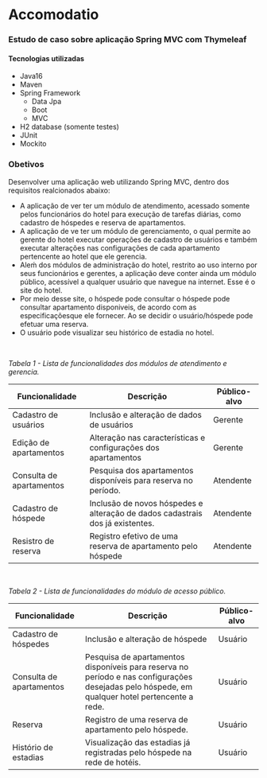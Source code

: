 # Accomodatio

### Estudo de caso sobre aplicação Spring MVC com Thymeleaf

#### Tecnologias utilizadas

 - Java16
 - Maven
 - Spring Framework
   - Data Jpa
   - Boot
   - MVC
 - H2 database (somente testes)
 - JUnit
 - Mockito

### Obetivos

Desenvolver uma aplicação web utilizando Spring MVC, dentro dos requisitos realcionados abaixo:

- A aplicação de ver ter um módulo de atendimento, acessado somente pelos funcionários do hotel para execução de tarefas
diárias, como cadastro de hóspedes e reserva de apartamentos.
- A aplicação de ve ter um módulo de gerenciamento, o qual permite ao gerente do hotel executar operações de cadastro de
usuários e também executar alterações nas configurações de cada apartamento pertencente ao hotel que ele gerencia. 
- Aleḿ dos módulos de administração do hotel, restrito ao uso interno por seus funcionários e gerentes, a aplicação deve
conter ainda um módulo público, acessível a qualquer usuário que navegue na internet. Esse é o site do hotel.
- Por meio desse site, o hóspede pode consultar o hóspede pode consultar apartamento disponiveis, de acordo com as
especificaçõesque ele fornecer. Ao se decidir o usuário/hóspede pode efetuar uma reserva.
- O usuário pode visualizar seu histórico de estadia no hotel.

<br>

 _Tabela 1 - Lista de funcionalidades dos módulos de atendimento e gerencia._

| Funcionalidade | Descrição | Público-alvo |
| ------------------------ | ------------------------------------------------------------------------ | --------- |
| Cadastro de usuários | Inclusão e alteração de dados de usuários | Gerente |
| Edição de apartamentos | Alteração nas características e configurações dos apartamentos | Gerente |
| Consulta de apartamentos | Pesquisa dos apartamentos disponíveis para reserva no período. | Atendente |
| Cadastro de hóspede | Inclusão de novos hóspedes e alteração de dados cadastrais dos já existentes. | Atendente |
| Resistro de reserva | Registro efetivo de uma reserva de apartamento pelo hóspede  | Atendente |

<br>

_Tabela 2 - Lista de funcionalidades do módulo de acesso público._

| Funcionalidade | Descrição | Público-alvo   |
| -------------- | ----------| -------------- |
| Cadastro de hóspedes | Inclusão e alteração de hóspede | Usuário |
| Consulta de apartamentos | Pesquisa de apartamentos disponíveis para reserva no período e nas configurações desejadas pelo hóspede, em qualquer hotel pertencente a rede. | Usuário |
| Reserva | Registro de uma reserva de apartamento pelo hóspede. | Usuário |
| Histório de estadias | Visualização das estadias já registradas pelo hóspede na rede de hotéis. | Usuário |